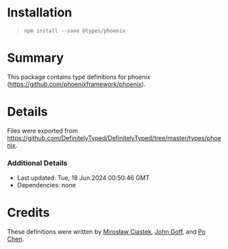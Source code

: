 # Installation
> `npm install --save @types/phoenix`

# Summary
This package contains type definitions for phoenix (https://github.com/phoenixframework/phoenix).

# Details
Files were exported from https://github.com/DefinitelyTyped/DefinitelyTyped/tree/master/types/phoenix.

### Additional Details
 * Last updated: Tue, 18 Jun 2024 00:50:46 GMT
 * Dependencies: none

# Credits
These definitions were written by [Mirosław Ciastek](https://github.com/mciastek), [John Goff](https://github.com/John-Goff), and [Po Chen](https://github.com/princemaple).
